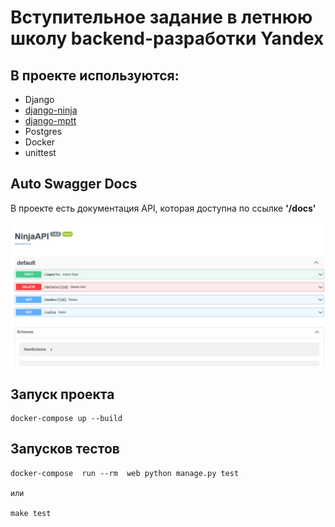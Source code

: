 # Вступительное задание в летнюю школу backend-разработки Yandex #

## В проекте используются:

- Django
- <a href="https://github.com/vitalik/django-ninja">django-ninja</a>
- <a href='https://github.com/django-mptt/django-mptt'>django-mptt</a>
- Postgres
- Docker
- unittest

## Auto Swagger Docs

В проекте есть документация API, которая доступна по ссылке **'/docs'**

<img src='docs.jpg'>

## Запуск проекта

    docker-compose up --build

## Запусков тестов

    docker-compose  run --rm  web python manage.py test

    или

    make test
